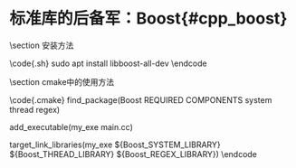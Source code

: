 标准库的后备军：Boost{#cpp_boost}
=====================================



\section 安装方法

\code{.sh}
sudo apt install libboost-all-dev
\endcode


\section cmake中的使用方法

\code{.cmake}
find_package(Boost REQUIRED COMPONENTS system thread regex)

add_executable(my_exe main.cc)

target_link_libraries(my_exe ${Boost_SYSTEM_LIBRARY} ${Boost_THREAD_LIBRARY} ${Boost_REGEX_LIBRARY})
\endcode